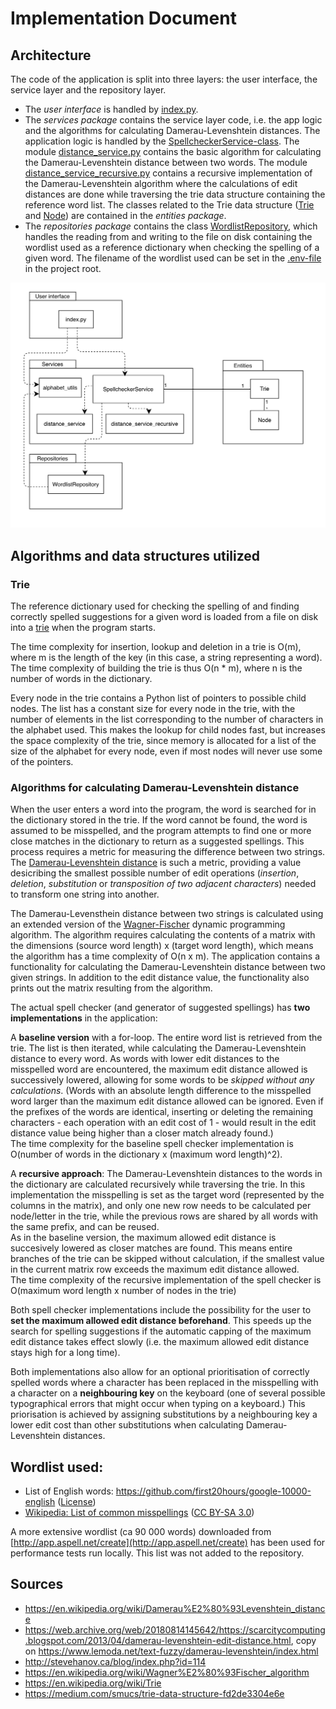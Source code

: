 # Implementation Document

## Architecture

The code of the application is split into three layers: the user interface, the service layer and the repository layer.
- The _user interface_ is handled by [index.py](../src/index.py).
- The _services package_ contains the service layer code, i.e. the app logic and the algorithms for calculating Damerau-Levenshtein distances. The application logic is handled by the [SpellcheckerService-class](../src/services/spellchecker_service.py). The module [distance_service.py](../src/services/distance_service.py) contains the basic algorithm for calculating the Damerau-Levenshtein distance between two words. The module [distance_service_recursive.py](../src/services/distance_service_recursive.py) contains a recursive implementation of the Damerau-Levenshtein algorithm where the calculations of edit distances are done while traversing the trie data structure containing the reference word list. The classes related to the Trie data structure ([Trie](../src/entities/trie.py) and [Node](../src/entities/node.py)) are contained in the _entities package_.  
- The _repositories package_ contains the class [WordlistRepository](../src/repositories/wordlist_repository.py), which handles the reading from and writing to the file on disk containing the wordlist used as a reference dictionary when checking the spelling of a given word. The filename of the wordlist used can be set in the [.env-file](../.env) in the project root.

![Package diagram with classes](./images/spellchecker-package-diagram.png)

## Algorithms and data structures utilized

### Trie

The reference dictionary used for checking the spelling of and finding correctly spelled suggestions for a given word is loaded from a file on disk into a [trie](https://en.wikipedia.org/wiki/Trie) when the program starts. 

The time complexity for insertion, lookup and deletion in a trie is O(m), where m is the length of the key (in this case, a string representing a word). The time complexity of building the trie is thus O(n * m), where n is the number of words in the dictionary.

Every node in the trie contains a Python list of pointers to possible child nodes. The list has a constant size for every node in the trie, with the number of elements in the list corresponding to the number of characters in the alphabet used. This makes the lookup for child nodes fast, but increases the space complexity of the trie, since memory is allocated for a list of the size of the alphabet for every node, even if most nodes will never use some of the pointers.


### Algorithms for calculating Damerau-Levenshtein distance

When the user enters a word into the program, the word is searched for in the dictionary stored in the trie. If the word cannot be found, the word is assumed to be misspelled, and the program attempts to find one or more close matches in the dictionary to return as a suggested spellings. This process requires a metric for measuring the difference between two strings. The [Damerau-Levenshtein distance](https://en.wikipedia.org/wiki/Damerau%E2%80%93Levenshtein_distance) is such a metric, providing a value desicribing the smallest possible number of edit operations (*insertion*, *deletion*, *substitution* or *transposition of two adjacent characters*) needed to transform one string into another.

The Damerau-Levensthein distance between two strings is calculated using an extended version of the [Wagner-Fischer](https://en.wikipedia.org/wiki/Wagner%E2%80%93Fischer_algorithm) dynamic programming algorithm. The algorithm requires calculating the contents of a matrix with the dimensions (source word length) x (target word length), which means the algorithm has a time complexity of O(n x m). The application contains a functionality for calculating the Damerau-Levenshtein distance between two given strings. In addition to the edit distance value, the functionality also prints out the matrix resulting from the algorithm.

The actual spell checker (and generator of suggested spellings) has **two implementations** in the application:

A **baseline version** with a for-loop. The entire word list is retrieved from the trie. The list is then iterated, while calculating the Damerau-Levenshtein distance to every word. As words with lower edit distances to the misspelled word are encountered, the maximum edit distance allowed is successively lowered, allowing for some words to be _skipped without any calculations_. (Words with an absolute length difference to the misspelled word larger than the maximum edit distance allowed can be ignored. Even if the prefixes of the words are identical, inserting or deleting the remaining characters - each operation with an edit cost of 1 - would result in the edit distance value being higher than a closer match already found.)  
The time complexity for the baseline spell checker implementation is O(number of words in the dictionary x (maximum word length)^2).

A **recursive approach**: The Damerau-Levenshtein distances to the words in the dictionary are calculated recursively while traversing the trie. In this implementation the misspelling is set as the target word (represented by the columns in the matrix), and only one new row needs to be calculated per node/letter in the trie, while the previous rows are shared by all words with the same prefix, and can be reused.  
As in the baseline version, the maximum allowed edit distance is succesively lowered as closer matches are found. This means entire branches of the trie can be skipped without calculation, if the smallest value in the current matrix row exceeds the maximum edit distance allowed.  
The time complexity of the recursive implementation of the spell checker is O(maximum word length x number of nodes in the trie)

Both spell checker implementations include the possibility for the user to **set the maximum allowed edit distance beforehand**. This speeds up the search for spelling suggestions if the automatic capping of the maximum edit distance takes effect slowly (i.e. the maximum allowed edit distance stays high for a long time).  

Both implementations also allow for an optional prioritisation of correctly spelled words where a character has been replaced in the misspelling with a character on a **neighbouring key** on the keyboard (one of several possible typographical errors that might occur when typing on a keyboard.) This priorisation is achieved by assigning substitutions by a neighbouring key a lower edit cost than other substitutions when calculating Damerau-Levenshtein distances.

## Wordlist used:

- List of English words: https://github.com/first20hours/google-10000-english ([License](https://github.com/first20hours/google-10000-english/blob/master/LICENSE.md))
- [Wikipedia: List of common misspellings](https://en.wikipedia.org/wiki/Wikipedia:Lists_of_common_misspellings/For_machines) ([CC BY-SA 3.0](https://creativecommons.org/licenses/by-sa/3.0/))  

A more extensive wordlist (ca 90 000 words) downloaded from [http://app.aspell.net/create](http://app.aspell.net/create) has been used for performance tests run locally. This list was not added to the repository.

## Sources

- https://en.wikipedia.org/wiki/Damerau%E2%80%93Levenshtein_distance
- https://web.archive.org/web/20180814145642/https://scarcitycomputing.blogspot.com/2013/04/damerau-levenshtein-edit-distance.html, copy on https://www.lemoda.net/text-fuzzy/damerau-levenshtein/index.html
- http://stevehanov.ca/blog/index.php?id=114
- https://en.wikipedia.org/wiki/Wagner%E2%80%93Fischer_algorithm
- https://en.wikipedia.org/wiki/Trie
- https://medium.com/smucs/trie-data-structure-fd2de3304e6e
